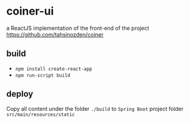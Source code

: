 # coiner-ui
a ReactJS implementation of the front-end of the project https://github.com/tahsinozden/coiner

## build
- `npm install create-react-app`
- `npm run-script build`

## deploy
Copy all content under the folder `./build` to `Spring Boot` project folder `src/main/resources/static`

